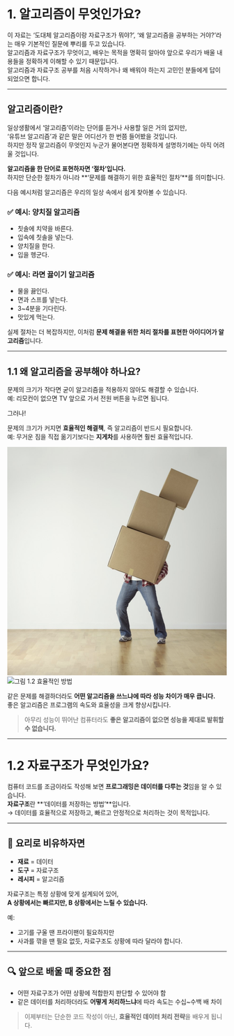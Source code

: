 # 1. 알고리즘이 무엇인가요?

이 자료는 ‘도대체 알고리즘이랑 자료구조가 뭐야?’, ‘왜 알고리즘을 공부하는 거야?’라는 매우 기본적인 질문에 뿌리를 두고 있습니다.  
알고리즘과 자료구조가 무엇이고, 배우는 목적을 명확히 알아야 앞으로 우리가 배울 내용들을 정확하게 이해할 수 있기 때문입니다.  
알고리즘과 자료구조 공부를 처음 시작하거나 왜 배워야 하는지 고민인 분들에게 답이 되었으면 합니다.

---

## 알고리즘이란?

일상생활에서 ‘알고리즘’이라는 단어를 듣거나 사용할 일은 거의 없지만,  
‘유튜브 알고리즘’과 같은 말은 어디선가 한 번쯤 들어봤을 것입니다.  
하지만 정작 알고리즘이 무엇인지 누군가 물어본다면 정확하게 설명하기에는 아직 어려울 것입니다.

**알고리즘을 한 단어로 표현하자면 ‘절차’입니다.**  
하지만 단순한 절차가 아니라 **‘문제를 해결하기 위한 효율적인 절차’**를 의미합니다.

다음 예시처럼 알고리즘은 우리의 일상 속에서 쉽게 찾아볼 수 있습니다.

### ✅ 예시: 양치질 알고리즘

- 칫솔에 치약을 바른다.
- 입속에 칫솔을 넣는다.
- 양치질을 한다.
- 입을 헹군다.

### ✅ 예시: 라면 끓이기 알고리즘

- 물을 끓인다.
- 면과 스프를 넣는다.
- 3~4분을 기다린다.
- 맛있게 먹는다.

실제 절차는 더 복잡하지만, 이처럼 **문제 해결을 위한 처리 절차를 표현한 아이디어가 알고리즘**입니다.

---

## 1.1 왜 알고리즘을 공부해야 하나요?

문제의 크기가 작다면 굳이 알고리즘을 적용하지 않아도 해결할 수 있습니다.  
예: 리모컨이 없으면 TV 앞으로 가서 전원 버튼을 누르면 됩니다.

그러나!

문제의 크기가 커지면 **효율적인 해결책**, 즉 알고리즘이 반드시 필요합니다.  
예: 무거운 짐을 직접 옮기기보다는 **지게차**를 사용하면 훨씬 효율적입니다.

![그림 1.1 비효율적인 방법](../../images/chapter01/figure_01.png) 
![그림 1.2 효율적인 방법](../../images/chapter01/figure_02.png)

같은 문제를 해결하더라도 **어떤 알고리즘을 쓰느냐에 따라 성능 차이가 매우 큽니다.**  
좋은 알고리즘은 프로그램의 속도와 효율성을 크게 향상시킵니다.

> 아무리 성능이 뛰어난 컴퓨터라도 **좋은 알고리즘이 없으면 성능을 제대로 발휘할 수 없습니다.**

---

# 1.2 자료구조가 무엇인가요?

컴퓨터 코드를 조금이라도 작성해 보면 **프로그래밍은 데이터를 다루는 것**임을 알 수 있습니다.  
**자료구조**란 **‘데이터를 저장하는 방법’**입니다.  
→ 데이터를 효율적으로 저장하고, 빠르고 안정적으로 처리하는 것이 목적입니다.

---

## 🧪 요리로 비유하자면

- **재료** = 데이터  
- **도구** = 자료구조  
- **레시피** = 알고리즘

자료구조는 특정 상황에 맞게 설계되어 있어,  
**A 상황에서는 빠르지만, B 상황에서는 느릴 수 있습니다.**

예:  
- 고기를 구울 땐 프라이팬이 필요하지만  
- 사과를 깎을 땐 필요 없듯, 자료구조도 상황에 따라 달라야 합니다.

---

## 🔍 앞으로 배울 때 중요한 점

- 어떤 자료구조가 어떤 상황에 적합한지 판단할 수 있어야 함
- 같은 데이터를 처리하더라도 **어떻게 처리하느냐**에 따라 속도는 수십~수백 배 차이

> 이제부터는 단순한 코드 작성이 아닌, **효율적인 데이터 처리 전략**을 배우게 됩니다.
